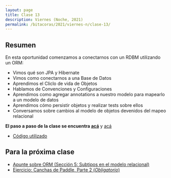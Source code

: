 ```yaml
---
layout: page
title: Clase 13
description: Viernes (Noche, 2021)
permalink: /bitacoras/2021/viernes-n/clase-13/
---
```




## Resumen

En esta oportunidad comenzamos a conectarnos con un RDBM utilizando un ORM:

- Vimos qué son JPA y Hibernate
- Vimos como conectarnos a una Base de Datos
- Aprendimos el Cliclo de vida de Objetos
- Hablamos de Convenciones y Configuraciones
- Aprendimos como agregar annotations a nuestro modelo para mapearlo a un modelo de datos
- Aprendimos cómo persistir objetos y realizar tests sobre ellos
- Conversamos sobre cambios al modelo de objetos devenidos del mapeo relacional

**El paso a paso de la clase se encuentra [acá](https://github.com/dds-utn/jpa-proof-of-concept-template/blob/futbol/README.md)** y [acá](https://github.com/dds-utn/jpa-proof-of-concept-template/blob/futbol-extendido/README.md#parte-2-extensiones)


- [Código utilizado](https://github.com/dds-utn/jpa-proof-of-concept-template/tree/futbol)

## Para la próxima clase

- [Apunte sobre ORM (Sección 5: Subtipos en el modelo relacional)](https://docs.google.com/document/d/1YLmp9vMnSzKg2emt3Bx564Tf1CLalShPc98Z8nCoi7s)
- [Ejercicio: Canchas de Paddle, Parte 2 (_Obligatorio_)](https://docs.google.com/document/d/1UpZX9jNuptO9fTHf-945gjelpDc4e7o-jV3GYHA3k80)
